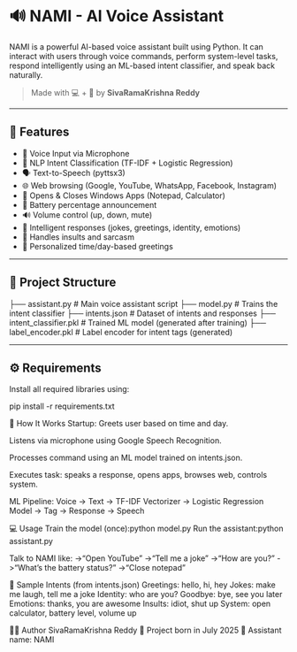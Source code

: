 # 🔊 NAMI - AI Voice Assistant

NAMI is a powerful AI-based voice assistant built using Python. It can interact with users through voice commands, perform system-level tasks, respond intelligently using an ML-based intent classifier, and speak back naturally.

> Made with 💻 + 🧠 by **SivaRamaKrishna Reddy**

---

## 🚀 Features

- 🎤 Voice Input via Microphone
- 🧠 NLP Intent Classification (TF-IDF + Logistic Regression)
- 🗣️ Text-to-Speech (pyttsx3)
- 🌐 Web browsing (Google, YouTube, WhatsApp, Facebook, Instagram)
- 🔢 Opens & Closes Windows Apps (Notepad, Calculator)
- 🔋 Battery percentage announcement
- 🔊 Volume control (up, down, mute)
- 🤖 Intelligent responses (jokes, greetings, identity, emotions)
- 👊 Handles insults and sarcasm
- 📆 Personalized time/day-based greetings

---

## 📁 Project Structure

├── assistant.py # Main voice assistant script
├── model.py # Trains the intent classifier
├── intents.json # Dataset of intents and responses
├── intent_classifier.pkl # Trained ML model (generated after training)
├── label_encoder.pkl # Label encoder for intent tags (generated)


---

## ⚙️ Requirements

Install all required libraries using:

pip install -r requirements.txt

🧠 How It Works
Startup: Greets user based on time and day.

Listens via microphone using Google Speech Recognition.

Processes command using an ML model trained on intents.json.

Executes task: speaks a response, opens apps, browses web, controls system.

ML Pipeline:
Voice → Text → TF-IDF Vectorizer → Logistic Regression Model → Tag → Response → Speech

💻 Usage
Train the model (once):python model.py
Run the assistant:python assistant.py

Talk to NAMI like:
->“Open YouTube”
->“Tell me a joke”
->“How are you?”
->“What’s the battery status?”
->“Close notepad”

🧬 Sample Intents (from intents.json)
Greetings: hello, hi, hey
Jokes: make me laugh, tell me a joke
Identity: who are you?
Goodbye: bye, see you later
Emotions: thanks, you are awesome
Insults: idiot, shut up
System: open calculator, battery level, volume up

🧑‍💻 Author
SivaRamaKrishna Reddy
📅 Project born in July 2025
🧠 Assistant name: NAMI






